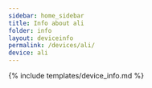 ```yaml
---
sidebar: home_sidebar
title: Info about ali
folder: info
layout: deviceinfo
permalink: /devices/ali/
device: ali
---
```

{% include templates/device_info.md %}
